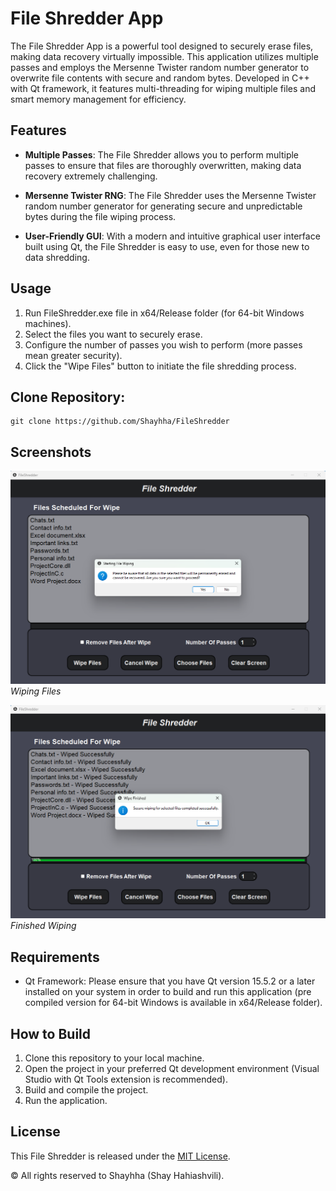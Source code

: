 # File Shredder App

The File Shredder App is a powerful tool designed to securely erase files, making data recovery virtually impossible. This application utilizes multiple passes and employs the Mersenne Twister random number generator to overwrite file contents with secure and random bytes. Developed in C++ with Qt framework, it features multi-threading for wiping multiple files and smart memory management for efficiency.

## Features

- **Multiple Passes**: The File Shredder allows you to perform multiple passes to ensure that files are thoroughly overwritten, making data recovery extremely challenging.

- **Mersenne Twister RNG**: The File Shredder uses the Mersenne Twister random number generator for generating secure and unpredictable bytes during the file wiping process.

- **User-Friendly GUI**: With a modern and intuitive graphical user interface built using Qt, the File Shredder is easy to use, even for those new to data shredding.

## Usage

1. Run FileShredder.exe file in x64/Release folder (for 64-bit Windows machines).
2. Select the files you want to securely erase.
3. Configure the number of passes you wish to perform (more passes mean greater security).
4. Click the "Wipe Files" button to initiate the file shredding process.

## Clone Repository:

```shell
git clone https://github.com/Shayhha/FileShredder
```

## Screenshots

![Screenshot 1](FileShredder/images/fileShredderScreetshot1.png)
*Wiping Files*

![Screenshot 2](FileShredder/images/fileShredderScreetshot2.png)
*Finished Wiping*

## Requirements

- Qt Framework: Please ensure that you have Qt version 15.5.2 or a later installed on your system in order to build and run this application (pre compiled version for 64-bit Windows is available in x64/Release folder).

## How to Build

1. Clone this repository to your local machine.
2. Open the project in your preferred Qt development environment (Visual Studio with Qt Tools extension is recommended).
3. Build and compile the project.
4. Run the application.

## License

This File Shredder is released under the [MIT License](LICENSE).

© All rights reserved to Shayhha (Shay Hahiashvili).
